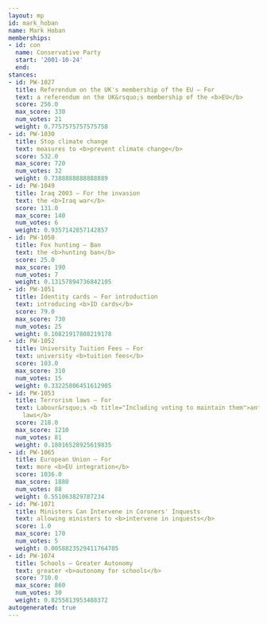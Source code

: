```yaml
---
layout: mp
id: mark_hoban
name: Mark Hoban
memberships:
- id: con
  name: Conservative Party
  start: '2001-10-24'
  end: 
stances:
- id: PW-1027
  title: Referendum on the UK's membership of the EU — For
  text: a referendum on the UK&rsquo;s membership of the <b>EU</b>
  score: 256.0
  max_score: 330
  num_votes: 21
  weight: 0.7757575757575758
- id: PW-1030
  title: Stop climate change
  text: measures to <b>prevent climate change</b>
  score: 532.0
  max_score: 720
  num_votes: 32
  weight: 0.7388888888888889
- id: PW-1049
  title: Iraq 2003 — For the invasion
  text: the <b>Iraq war</b>
  score: 131.0
  max_score: 140
  num_votes: 6
  weight: 0.9357142857142857
- id: PW-1050
  title: Fox hunting — Ban
  text: the <b>hunting ban</b>
  score: 25.0
  max_score: 190
  num_votes: 7
  weight: 0.13157894736842105
- id: PW-1051
  title: Identity cards — For introduction
  text: introducing <b>ID cards</b>
  score: 79.0
  max_score: 730
  num_votes: 25
  weight: 0.10821917808219178
- id: PW-1052
  title: University Tuition Fees — For
  text: university <b>tuition fees</b>
  score: 103.0
  max_score: 310
  num_votes: 15
  weight: 0.33225806451612905
- id: PW-1053
  title: Terrorism laws — For
  text: Labour&rsquo;s <b title="Including voting to maintain them">anti-terrorism
    laws</b>
  score: 218.0
  max_score: 1210
  num_votes: 81
  weight: 0.18016528925619835
- id: PW-1065
  title: European Union — For
  text: more <b>EU integration</b>
  score: 1036.0
  max_score: 1880
  num_votes: 88
  weight: 0.551063829787234
- id: PW-1071
  title: Ministers Can Intervene in Coroners' Inquests
  text: allowing ministers to <b>intervene in inquests</b>
  score: 1.0
  max_score: 170
  num_votes: 5
  weight: 0.0058823529411764705
- id: PW-1074
  title: Schools — Greater Autonomy
  text: greater <b>autonomy for schools</b>
  score: 710.0
  max_score: 860
  num_votes: 30
  weight: 0.8255813953488372
autogenerated: true
---
```

